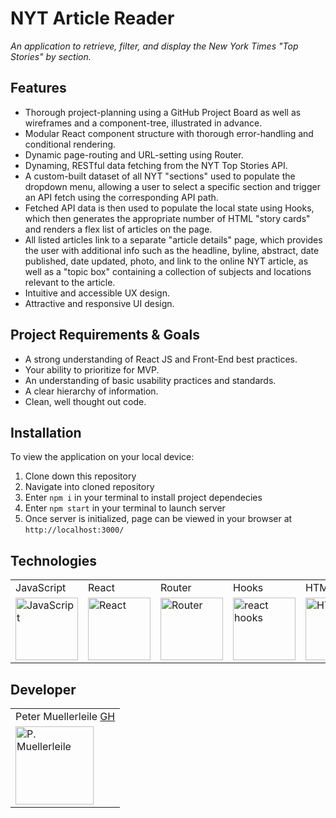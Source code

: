 # NYT Article Reader

_An application to retrieve, filter, and display the New York Times "Top Stories" by section._

## Features
- Thorough project-planning using a GitHub Project Board as well as wireframes and a component-tree, illustrated in advance.
- Modular React component structure with thorough error-handling and conditional rendering.
- Dynamic page-routing and URL-setting using Router.
- Dynaming, RESTful data fetching from the NYT Top Stories API.
- A custom-built dataset of all NYT "sections" used to populate the dropdown menu, allowing a user to select a specific section and trigger an API fetch using the corresponding API path.
- Fetched API data is then used to populate the local state using Hooks, which then generates the appropriate number of HTML "story cards" and renders a flex list of articles on the page.
- All listed articles link to a separate "article details" page, which provides the user with additional info such as the headline, byline, abstract, date published, date updated, photo, and link to the online NYT article, as well as a "topic box" containing a collection of subjects and locations relevant to the article.
- Intuitive and accessible UX design.
- Attractive and responsive UI design.

## Project Requirements & Goals
- A strong understanding of React JS and Front-End best practices.
- Your ability to prioritize for MVP.
- An understanding of basic usability practices and standards.
- A clear hierarchy of information.
- Clean, well thought out code.

## Installation

To view the application on your local device:

1. Clone down this repository
2. Navigate into cloned repository
3. Enter `npm i` in your terminal to install project dependecies
3. Enter `npm start` in your terminal to launch server
4. Once server is initialized, page can be viewed in your browser at `http://localhost:3000/`

## Technologies
<table>
    <tr>
        <td>JavaScript</td>
        <td>React</td>
        <td>Router</td>
        <td>Hooks</td>
        <td>HTML</td>
        <td>CSS</td>
        <td>Sass</td>
    </tr>
    </tr>
        <td><img src="https://user-images.githubusercontent.com/73092355/119360616-074c6580-bc68-11eb-8ac1-f1ca05b87bf8.png" alt="JavaScript" width="100" height="auto" /></td>
        <td><img src="https://user-images.githubusercontent.com/73092355/119361040-74f89180-bc68-11eb-845a-29ec9f93f095.png" alt="React" width="100" height="auto" /></td>
        <td><img src="https://user-images.githubusercontent.com/73092355/119361186-9d808b80-bc68-11eb-97ee-05bde2700716.png" alt="Router" width="100" height="auto" /></td>
        <td><img src="https://raw.githubusercontent.com/alDuncanson/react-hooks-snippets/master/icon.png" alt="react hooks" width="100" height="auto" /></td>
        <td><img src="https://user-images.githubusercontent.com/73092355/119402191-d553f700-bc99-11eb-8cd3-6ef44023d530.png" alt="HTML" width="100" height="auto" /></td>
        <td><img src="https://user-images.githubusercontent.com/73092355/119402395-1e0bb000-bc9a-11eb-9173-30403b8848d1.png" alt="CSS" width="100" height="auto" /></td>
        <td><img src="https://user-images.githubusercontent.com/73092355/119351057-49bc7500-bc5d-11eb-9e74-24ede01707c4.png" alt="Sass" width="100" height="auto" /></td>
    </tr>
</table>

## Developer
<table>
    <tr>
        <td> Peter Muellerleile <a href="https://github.com/pcmueller">GH</td>    
    </tr>
    <tr>
        <td><img src="https://avatars.githubusercontent.com/u/51062974?v=4" alt="P. Muellerleile" width="125" height="auto" /></td>
    </tr>
</table>

